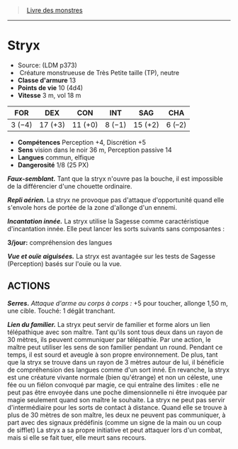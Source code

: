 ﻿> [Livre des monstres](tome_of_beasts.md)

---

# Stryx

- Source: (LDM p373)
-  Créature monstrueuse de Très Petite taille (TP), neutre
- **Classe d'armure** 13
- **Points de vie** 10 (4d4)
- **Vitesse** 3 m, vol 18 m

|FOR|DEX|CON|INT|SAG|CHA|
|---|---|---|---|---|---|
|3 (−4)|17 (+3)|11 (+0)|8 (−1)|15 (+2)|6 (–2)|

- **Compétences** Perception +4, Discrétion +5
- **Sens** vision dans le noir 36 m, Perception passive 14
- **Langues** commun, elfique
- **Dangerosité** 1/8 (25 PX)

**_Faux-semblant._** Tant que la stryx n'ouvre pas la bouche, il est impossible de la différencier d'une chouette ordinaire.

**_Repli aérien._** La stryx ne provoque pas d'attaque d'opportunité quand elle s'envole hors de portée de la zone d'allonge d'un ennemi.

**_Incantation innée._** La stryx utilise la Sagesse comme caractéristique d'incantation innée. Elle peut lancer les sorts suivants sans composantes :

**3/jour:** compréhension des langues

**_Vue et ouïe aiguisées._** La stryx est avantagée sur les tests de Sagesse (Perception) basés sur l'ouïe ou la vue.

## ACTIONS

**_Serres._** _Attaque d'arme au corps à corps :_ +5 pour toucher, allonge 1,50 m, une cible. Touché: 1 dégât tranchant.

**_Lien du familier._** La stryx peut servir de familier et forme alors un lien télépathique avec son maître. Tant qu'ils sont tous deux dans un rayon de 30 mètres, ils peuvent communiquer par télépathie. Par une action, le maître peut utiliser les sens de son familier pendant un round. Pendant ce temps, il est sourd et aveugle à son propre environnement. De plus, tant que la stryx se trouve dans un rayon de 3 mètres autour de lui, il bénéficie de compréhension des langues comme d'un sort inné. En revanche, la stryx est une créature vivante normale (bien qu'étrange) et non un céleste, une fée ou un fiélon convoqué par magie, ce qui entraîne des limites : elle ne peut pas être envoyée dans une poche dimensionnelle ni être invoquée par magie seulement quand son maître le souhaite. La stryx ne peut pas servir d'intermédiaire pour les sorts de contact à distance. Quand elle se trouve à plus de 30 mètres de son maître, les deux ne peuvent pas communiquer, à part avec des signaux prédéfinis (comme un signe de la main ou un coup de sifflet) La stryx a sa propre initiative et peut attaquer lors d'un combat, mais si elle se fait tuer, elle meurt sans recours.

